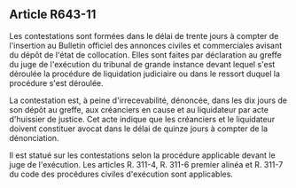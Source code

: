 Article R643-11
----
Les contestations sont formées dans le délai de trente jours à compter de
l'insertion au Bulletin officiel des annonces civiles et commerciales avisant du
dépôt de l'état de collocation. Elles sont faites par déclaration au greffe du
juge de l'exécution du tribunal de grande instance devant lequel s'est déroulée
la procédure de liquidation judiciaire ou dans le ressort duquel la procédure
s'est déroulée.

La contestation est, à peine d'irrecevabilité, dénoncée, dans les dix jours de
son dépôt au greffe, aux créanciers en cause et au liquidateur par acte
d'huissier de justice. Cet acte indique que les créanciers et le liquidateur
doivent constituer avocat dans le délai de quinze jours à compter de la
dénonciation.

Il est statué sur les contestations selon la procédure applicable devant le juge
de l'exécution. Les articles R. 311-4, R. 311-6 premier alinéa et R. 311-7 du
code des procédures civiles d'exécution sont applicables.

